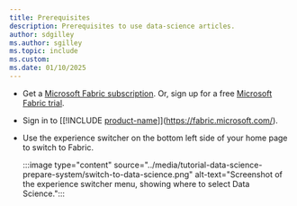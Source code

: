```yaml
---
title: Prerequisites
description: Prerequisites to use data-science articles.
author: sdgilley
ms.author: sgilley
ms.topic: include
ms.custom:
ms.date: 01/10/2025
---
```


- Get a [Microsoft Fabric subscription](../../enterprise/licenses.md). Or, sign up for a free [Microsoft Fabric trial](../../fundamentals/fabric-trial.md).

- Sign in to [[!INCLUDE [product-name](../../includes/product-name.md)]](https://fabric.microsoft.com/).

- Use the experience switcher on the bottom left side of your home page to switch to Fabric.

   :::image type="content" source="../media/tutorial-data-science-prepare-system/switch-to-data-science.png" alt-text="Screenshot of the experience switcher menu, showing where to select Data Science.":::
